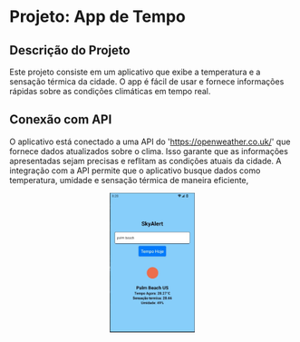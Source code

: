 # Projeto: App de Tempo

## Descrição do Projeto
Este projeto consiste em um aplicativo que exibe a temperatura e a sensação térmica da cidade. 
O app é fácil de usar e fornece informações rápidas sobre as condições climáticas em tempo real.

## Conexão com API
O aplicativo está conectado a uma API do 'https://openweather.co.uk/' que fornece dados atualizados sobre o clima. 
Isso garante que as informações apresentadas sejam precisas e reflitam as condições atuais da cidade. A 
integração com a API permite que o aplicativo busque dados como temperatura, umidade e sensação térmica de maneira eficiente, 



 <div style="text-align: center;">
  <img width="150px" src="https://github.com/fabiodtna/Tempo-Hoje/blob/main/plambeach.jpeg" alt="Captura de tela do App" style="vertical-align:top;">
</div>

